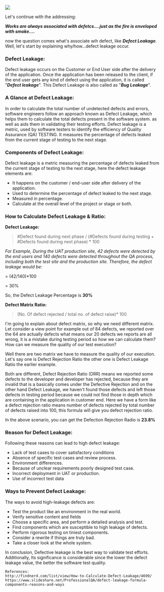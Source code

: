![](https://images.viblo.asia/435c54a2-e611-4f44-9929-41fc6bde4c78.png)

Let's continue with the addressing:

***Works are always associated with defetcs....just as the fire is enveloped with smoke....***

now the question comes what's associate wih defect, like ***Defect Leakage***. Well, let's start by explaining why/how…defect leakage occur. 

### Defect Leakage:
Defect leakage occurs on the Customer or End User side after the delivery of the application. Once the application has been released to the client, if the end user gets any kind of defect using the application, it is called "***Defect leakage***". This Defect Leakage is also called as "***Bug Leakage***".


### A Glance at Defect Leakage: 
In order to calculate the total number of undetected defects and errors, software engineers follow an approach known as Defect Leakage, which helps them to calculate the total defects present in the software system. as well as aids them in validating their testing efforts. Defect leakage is a metric, used by software testers to identify the efficiency of Quality Assurance (QA) TESTING. It measures the percentage of defects leaked from the current stage of testing to the next stage.

### Components of Defect Leakage:
Defect leakage is a metric measuring the percentage of defects leaked from the current stage of testing to the next stage, here the defect leakage elements are:

* It happens on the customer / end-user side after delivery of the application.
* Used to determine the percentage of defect leaked to the next stage.
* Measured in percentage.
* Calculate at the overall level of the project or stage or both.

### How to Calculate Defect Leakage & Ratio:
**Defect Leakage:**
> #Defect found during next phase / (#Defects found during testing + #Defects found during next phase) * 100
 
*For Example, During the UAT production site, 42 defects were detected by the end users and 140 defects were detected throughout the QA process, including both the test site and the production site. Therefore, the defect leakage would be:*

= (42/140)*100

= 30%

So, the Defect Leakage Percentage is **30%**


**Defect Matrix Ratio:**
> (No. Of defect rejected / total no. of defect raise)* 100

I'm going to explain about defect matrix, so why we need different matrix. 
Let consider a view point for example out of 84 defects, we reported over the 64 are actually defects what means our 20 defects we reports are all wrong, it is a mistake during testing period so how we can calculate them? How can we measure the quality of our test execution?

Well there are two matrix we have to measure the quality of our execution. Let's say one is Defect Rejection Ratio the other one is Defect Leakage Ratio the earlier example.

Both are different, Defect Rejection Ratio (DRR) means we reported some defects to the developer and developer has rejected, because they are invalid that is a basically comes under the Defective Rejection and on the other hand Defect Leakage, we haven't found those defects and left those defects in testing period because we could not find those in depth which are containing  in the application in customer end. Here we have a form like a defect rejection ratio means  number of defects rejected by total number of defects raised into 100, this formula will give you defect rejection ratio.

In the above scenario, you can get the Defection Rejection Radio is **23.8%**


### Reason for Defect Leakage: 
Following these reasons can lead to high defect leakage:

* Lack of test cases to cover satisfactory conditions
* Absence of specific test cases and review process.
* Environment differences.
* Because of unclear requirements poorly designed test case.
* Incorrect deployment in UAT or production.
* Use of incorrect test data

### Ways to Prevent Defect Leakage: 
The ways to avoid high-leakage defects are:

* Test the product like an environment in the real world.
* Verify sensitive content and fields
* Choose a specific area, and perform a detailed analysis and test.
* Find components which are susceptible to high leakage of defects.
* Perform rigorous testing on tiniest components.
* Consider a rewrite if things are truly bad.
* Take a closer look at the whole system.

In conclusion, Defective leakage is the best way to validate test efforts. Additionally, Its significance is considerable since the lower the defect leakage value, the better the software test quality.


```
References:  
http://findnerd.com/list/view/How-to-Calculate-Defect-Leakage/4699/
https://www.slideshare.net/ProfessionalQA/defect-leakage-formula-components-reasons-and-ways
```